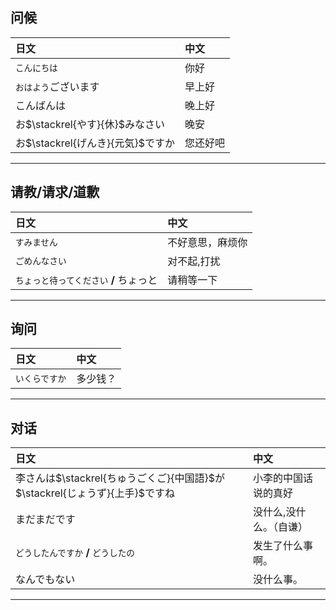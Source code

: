 ## 问候
日文|中文
:--|:--
`こんにちは`|你好
`おはよう`ございます|早上好
こんばんは|晚上好
お$\stackrel{やす}{休}$みなさい|晚安
お$\stackrel{げんき}{元気}$ですか|您还好吧


---

## 请教/请求/道歉
日文|中文
:--|:--
`すみません`|不好意思，麻烦你
`ごめんなさい`|对不起,打扰
`ちょっと待ってください` **/** ちょっと|请稍等一下


---

## 询问
日文|中文
:--|:--
`いくらですか`|多少钱？



---

## 对话
日文|中文
:--|:--
李さんは$\stackrel{ちゅうごくご}{中国語}$が$\stackrel{じょうず}{上手}$ですね|小李的中国话说的真好
まだまだです|没什么,没什么。（自谦）
`どうしたんですか` **/** `どうしたの`|发生了什么事啊。
なんでもない|没什么事。


---
